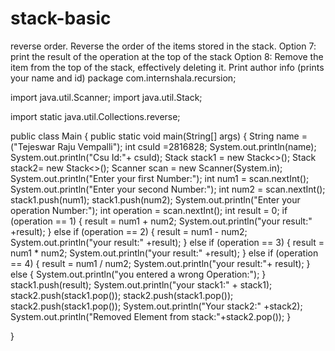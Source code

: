 # stack-basic
reverse order.  Reverse the order of the items stored in the stack. Option 7: print the result of the operation at the top of the stack Option 8: Remove the item from the top of the stack, effectively deleting it. Print author info (prints your name and id)
package com.internshala.recursion;


import java.util.Scanner;
import java.util.Stack;

import static java.util.Collections.reverse;

public class Main {
    public static void main(String[] args) {
        String name = ("Tejeswar Raju Vempalli");
        int csuId =2816828;
        System.out.println(name);
        System.out.println("Csu Id:"+ csuId);
        Stack<Integer> stack1 = new Stack<>();
        Stack<Integer> stack2= new Stack<>();
        Scanner scan = new Scanner(System.in);
        System.out.println("Enter your first Number:");
        int num1 = scan.nextInt();
        System.out.println("Enter your second Number:");
        int num2 = scan.nextInt();
        stack1.push(num1);
        stack1.push(num2);
        System.out.println("Enter your operation Number:");
        int operation = scan.nextInt();
        int result = 0;
        if (operation == 1) {
            result = num1 + num2;
            System.out.println("your result:" +result);
        }
          else  if (operation == 2) {
                result = num1 - num2;
                System.out.println("your result:" +result);
            } else if (operation == 3) {
                result = num1 * num2;
                System.out.println("your result:" +result);
            } else if (operation == 4) {
                result = num1 / num2;
                System.out.println("your result:"+ result);
            } else {
                System.out.println("you entered a wrong Operation:");
            }
        stack1.push(result);
        System.out.println("your stack1:" + stack1);
        stack2.push(stack1.pop());
        stack2.push(stack1.pop());
        stack2.push(stack1.pop());
        System.out.println("Your stack2:" +stack2);
        System.out.println("Removed Element from stack:"+stack2.pop());
        }


}
